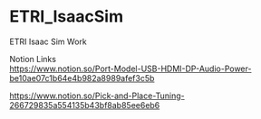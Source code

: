# ETRI_IsaacSim
ETRI Isaac Sim Work


Notion Links
\
https://www.notion.so/Port-Model-USB-HDMI-DP-Audio-Power-be10ae07c1b64e4b982a8989afef3c5b

https://www.notion.so/Pick-and-Place-Tuning-266729835a554135b43bf8ab85ee6eb6
